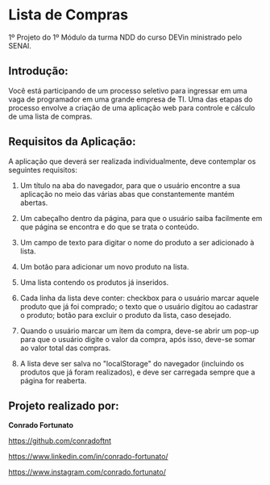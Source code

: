 # Lista de Compras

1º Projeto do 1º Módulo da turma NDD do curso DEVin ministrado pelo SENAI.

## Introdução:

Você está participando de um processo seletivo para ingressar em uma vaga de programador em uma grande empresa de TI. Uma das etapas do processo envolve a criação de uma aplicação web para controle e cálculo de uma lista de compras.

## Requisitos da Aplicação:

A aplicação que deverá ser realizada individualmente, deve contemplar os seguintes requisitos:

1. Um título na aba do navegador, para que o usuário encontre a sua aplicação no meio das várias abas que constantemente mantém abertas.

2. Um cabeçalho dentro da página, para que o usuário saiba facilmente em que página se encontra e do que se trata o conteúdo.

3. Um campo de texto para digitar o nome do produto a ser adicionado à lista.

4. Um botão para adicionar um novo produto na lista.

5. Uma lista contendo os produtos já inseridos.

6. Cada linha da lista deve conter: checkbox para o usuário marcar aquele produto que já foi comprado; o texto que o usuário digitou ao cadastrar o produto; botão para excluir o produto da lista, caso desejado.

7. Quando o usuário marcar um item da compra, deve-se abrir um pop-up para que o usuário digite o valor da compra, após isso, deve-se somar ao valor total das compras.

8. A lista deve ser salva no "localStorage" do navegador (incluindo os produtos que já foram realizados), e deve ser carregada sempre que a página for reaberta.

## Projeto realizado por:

**Conrado Fortunato**

https://github.com/conradoftnt

https://www.linkedin.com/in/conrado-fortunato/

https://www.instagram.com/conrado.fortunato/
